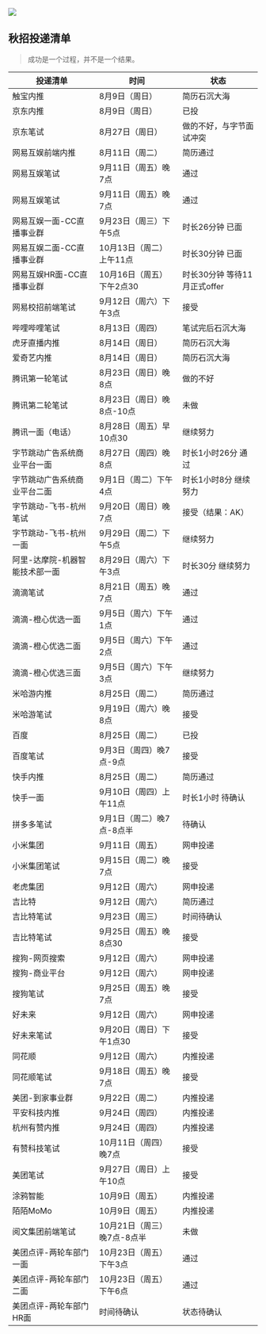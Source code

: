 

![](https://img-blog.csdnimg.cn/20201024193808991.png?x-oss-process=image/watermark,type_ZmFuZ3poZW5naGVpdGk,shadow_10,text_aHR0cHM6Ly9ibG9nLmNzZG4ubmV0L3dlaXhpbl80MjQyOTcxOA==,size_16,color_FFFFFF,t_70#pic_center)

## 秋招投递清单
>成功是一个过程，并不是一个结果。

|投递清单|时间  |状态|
|--|--| -- |
|触宝内推  |8月9日（周日）  | 简历石沉大海|
|京东内推|8月9日（周日）  | 已投|
|京东笔试 |8月27日（周日）  | 做的不好，与字节面试冲突|
|网易互娱前端内推  |8月11日（周二）  | 简历通过|
|网易互娱笔试  |9月11日（周五）晚7点  | 通过|
|网易互娱笔试  |9月11日（周五）晚7点  | 通过|
|网易互娱一面-CC直播事业群  |9月23日（周三）下午5点  |时长26分钟 已面 |
|网易互娱二面-CC直播事业群  |10月13日（周二）上午11点  |时长30分钟 已面 |
|网易互娱HR面-CC直播事业群  |10月16日（周五）下午2点30  |时长30分钟 等待11月正式offer |
|网易校招前端笔试  |9月12日（周六）下午3点  |接受 |
|哔哩哔哩笔试  |8月13日（周四）  | 笔试完后石沉大海|
|虎牙直播内推  |8月14日（周日）  | 简历石沉大海|
|爱奇艺内推  |8月14日（周日）  | 简历石沉大海|
|腾讯第一轮笔试  |8月23日（周日）晚8点  | 做的不好|
|腾讯第二轮笔试  |8月23日（周日）晚8点-10点 | 未做|
|腾讯一面（电话）  |8月28日（周五）早10点30  | 继续努力|
|字节跳动广告系统商业平台一面  |8月27日（周四）晚8点  | 时长1小时26分 通过|
|字节跳动广告系统商业平台二面  |9月1日（周二）下午4点  | 时长1小时8分  继续努力|
|字节跳动-飞书-杭州笔试  |9月20日（周日）晚7点  | 接受（结果：AK）|
|字节跳动-飞书-杭州一面  |9月29日（周二）下午5点  | 继续努力|
|阿里-达摩院-机器智能技术部一面  |8月29日（周六）下午3点  | 时长30分 继续努力|
|滴滴笔试  |8月21日（周五）晚7点  | 通过|
|滴滴-橙心优选一面  |9月5日（周六）下午1点  | 通过|
|滴滴-橙心优选二面  |9月5日（周六）下午2点  | 通过|
|滴滴-橙心优选三面  |9月5日（周六）下午3点  | 继续努力|
|米哈游内推  |8月25日（周二）  | 简历通过|
|米哈游笔试  |9月19日（周六）晚8点  | 接受|
|百度  |8月25日（周二）  | 已投|
|百度笔试  |9月3日（周四）晚7点-9点  | 接受|
|快手内推  |8月25日（周二）  | 简历通过|
|快手一面  |9月10日（周四）上午11点  | 时长1小时 待确认|
|拼多多笔试  |9月1日（周二）晚7点-8点半  | 待确认|
|小米集团  |9月11日（周五）  | 网申投递|
|小米集团笔试  |9月15日（周二）晚7点  | 接受|
|老虎集团  |9月12日（周六）  | 网申投递|
|吉比特|9月12日（周六）  | 简历通过|
|吉比特笔试|9月23日（周三）  | 时间待确认|
|吉比特笔试|9月25日（周五）晚8点30  | 接受|
|搜狗-网页搜索|9月12日（周六）  | 网申投递|
|搜狗-商业平台|9月12日（周六）  | 网申投递|
|搜狗笔试|9月25日（周五）晚7点  | 接受|
|好未来|9月12日（周六）  | 网申投递|
|好未来笔试|9月20日（周日）下午1点30  |接受|
|同花顺|9月12日（周六）  | 内推投递|
|同花顺笔试|9月18日（周五）晚7点  | 接受|
|美团-到家事业群|9月22日（周二）  | 内推投递|
|平安科技内推|9月24日（周四）  | 内推投递|
|杭州有赞内推|9月24日（周四）  | 内推投递|
|有赞科技笔试|10月11日（周四）晚7点  | 接受|
|美团笔试|9月27日（周日）上午10点 | 接受|
|涂鸦智能|10月9日（周五）  | 内推投递|
|陌陌MoMo|10月9日（周五）  | 内推投递|
|阅文集团前端笔试|10月21日（周三）晚7点-8点半  | 未做|
|美团点评-两轮车部门一面|10月23日（周五）下午3点 | 通过|
|美团点评-两轮车部门二面|10月23日（周五）下午6点 | 通过|
|美团点评-两轮车部门HR面|时间待确认 | 状态待确认|







